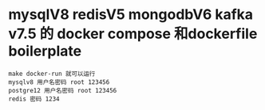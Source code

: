 # mysqlV8 redisV5 mongodbV6 kafka v7.5 的 docker compose 和dockerfile boilerplate

```shell
make docker-run 就可以运行
mysqlv8 用户名密码 root 123456
postgre12 用户名密码 root 123456
redis 密码 1234
```